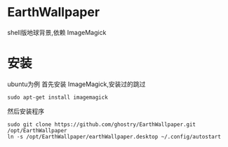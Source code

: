 # EarthWallpaper
shell版地球背景,依赖 ImageMagick

# 安装
ubuntu为例
首先安装 ImageMagick,安装过的跳过
```
sudo apt-get install imagemagick
```

然后安装程序
```
sudo git clone https://github.com/ghostry/EarthWallpaper.git /opt/EarthWallpaper
ln -s /opt/EarthWallpaper/earthWallpaper.desktop ~/.config/autostart
```
